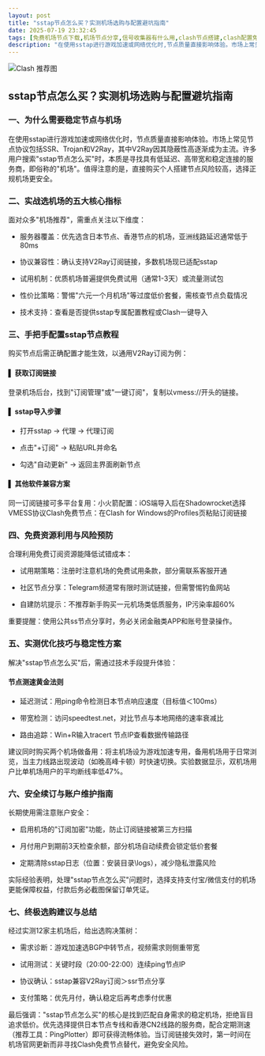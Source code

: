 ```yaml
---
layout: post
title: "sstap节点怎么买？实测机场选购与配置避坑指南"
date: 2025-07-19 23:32:45
tags: [免费机场节点下载,机场节点分享,信号收集器有什么用,clash节点搭建,clash配置免费节点地址,shellclash使用教程,clash到期了怎么续费]
description: "在使用sstap进行游戏加速或网络优化时,节点质量直接影响体验。市场上常见节点协议包括SSR、Trojan和V2Ray,其中V2Ray因其隐蔽性高逐渐成为主流。许多用户搜索\"sstap节点怎么买\"时,本质是寻找具有低延迟、高带宽和稳定连接的服务商,即俗称的\"机场\"。值得注意的是,直接购买个人搭建节点风险较高,选择正规机场更安全。"
---
```


![Clash 推荐图](https://clashjd.github.io/assets/img/tiktok机场推荐.png)

## sstap节点怎么买？实测机场选购与配置避坑指南

### 一、为什么需要稳定节点与机场

在使用sstap进行游戏加速或网络优化时，节点质量直接影响体验。市场上常见节点协议包括SSR、Trojan和V2Ray，其中V2Ray因其隐蔽性高逐渐成为主流。许多用户搜索"sstap节点怎么买"时，本质是寻找具有低延迟、高带宽和稳定连接的服务商，即俗称的"机场"。值得注意的是，直接购买个人搭建节点风险较高，选择正规机场更安全。

### 二、实战选机场的五大核心指标

面对众多"机场推荐"，需重点关注以下维度：

- 服务器覆盖：优先选含日本节点、香港节点的机场，亚洲线路延迟通常低于80ms

- 协议兼容性：确认支持V2Ray订阅链接，多数机场现已适配sstap

- 试用机制：优质机场普遍提供免费试用（通常1-3天）或流量测试包

- 性价比策略：警惕"六元一个月机场"等过度低价套餐，需核查节点负载情况

- 技术支持：查看是否提供sstap专属配置教程或Clash一键导入

### 三、手把手配置sstap节点教程

购买节点后需正确配置才能生效，以通用V2Ray订阅为例：

#### ▌ 获取订阅链接

登录机场后台，找到"订阅管理"或"一键订阅"，复制以vmess://开头的链接。

#### ▌ sstap导入步骤

- 打开sstap → 代理 → 代理订阅

- 点击"+订阅" → 粘贴URL并命名

- 勾选"自动更新" → 返回主界面刷新节点

#### ▌ 其他软件兼容方案

同一订阅链接可多平台复用：小火箭配置：iOS端导入后在Shadowrocket选择VMESS协议Clash免费节点：在Clash for Windows的Profiles页粘贴订阅链接

### 四、免费资源利用与风险预防

合理利用免费订阅资源能降低试错成本：

- 试用期策略：注册时注意机场的免费试用条款，部分需联系客服开通

- 社区节点分享：Telegram频道常有限时测试链接，但需警惕钓鱼网站

- 自建防坑提示：不推荐新手购买一元机场类低质服务，IP污染率超60%

重要提醒：使用公共ss节点分享时，务必关闭金融类APP和账号登录操作。

### 五、实测优化技巧与稳定性方案

解决"sstap节点怎么买"后，需通过技术手段提升体验：

#### 节点测速黄金法则

- 延迟测试：用ping命令检测日本节点响应速度（目标值＜100ms）

- 带宽检测：访问speedtest.net，对比节点与本地网络的速率衰减比

- 路由追踪：Win+R输入tracert 节点IP查看数据传输路径

建议同时购买两个机场做备用：将主机场设为游戏加速专用，备用机场用于日常浏览，当主力线路出现波动（如晚高峰卡顿）时快速切换。实验数据显示，双机场用户比单机场用户的平均断线率低47%。

### 六、安全续订与账户维护指南

长期使用需注意账户安全：

- 启用机场的"订阅加密"功能，防止订阅链接被第三方扫描

- 月付用户到期前3天检查余额，部分机场自动续费会锁定低价套餐

- 定期清除sstap日志（位置：安装目录\logs），减少隐私泄露风险

实际经验表明，处理"sstap节点怎么买"问题时，选择支持支付宝/微信支付的机场更能保障权益，付款后务必截图保留订单凭证。

### 七、终极选购建议与总结

经过实测12家主机场后，给出选购决策树：

- 需求诊断：游戏加速选BGP中转节点，视频需求则侧重带宽

- 试用测试：关键时段（20:00-22:00）连续ping节点IP

- 协议确认：sstap兼容V2Ray订阅＞ssr节点分享

- 支付策略：优先月付，确认稳定后再考虑季付优惠

最后强调："sstap节点怎么买"的核心是找到匹配自身需求的稳定机场，拒绝盲目追求低价。优先选择提供日本节点专线和香港CN2线路的服务商，配合定期测速（推荐工具：PingPlotter）即可获得流畅体验。当订阅链接失效时，第一时间在机场官网更新而非寻找Clash免费节点替代，避免安全风险。